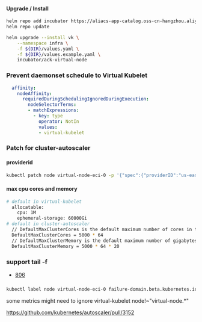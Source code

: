 #### Upgrade / Install
```bash
helm repo add incubator https://aliacs-app-catalog.oss-cn-hangzhou.aliyuncs.com/charts-incubator/
helm repo update

helm upgrade --install vk \
    --namespace infra \
    -f ${DIR}/values.yaml \
    -f ${DIR}/values.example.yaml \
    incubator/ack-virtual-node
```

### Prevent daemonset schedule to Virtual Kubelet
```yaml
  affinity:
    nodeAffinity:
      requiredDuringSchedulingIgnoredDuringExecution:
        nodeSelectorTerms:
        - matchExpressions:
          - key: type
            operator: NotIn
            values:
            - virtual-kubelet
```

### Patch for cluster-autoscaler
#### providerid
```bash
kubectl patch node virtual-node-eci-0 -p '{"spec":{"providerID":"us-east-1.virtual-node-eci-0"}}'
```
#### max cpu cores and memory
```bash
# default in virtual-kubelet
  allocatable:
    cpu: 1M
    ephemeral-storage: 60000Gi
# default in cluster-autoscaler
  // DefaultMaxClusterCores is the default maximum number of cores in the cluster.
  DefaultMaxClusterCores = 5000 * 64
  // DefaultMaxClusterMemory is the default maximum number of gigabytes of memory in cluster.
  DefaultMaxClusterMemory = 5000 * 64 * 20
```

### support tail -f
* [806](https://github.com/virtual-kubelet/virtual-kubelet/pull/806)

###
```bash
kubectl label node virtual-node-eci-0 failure-domain.beta.kubernetes.io/zone-
```
some metrics might need to ignore virtual-kubelet
node!~"virtual-node.*"

https://github.com/kubernetes/autoscaler/pull/3152
